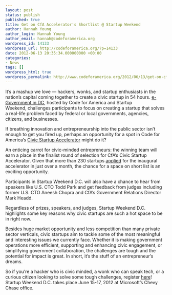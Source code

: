 ```yaml
---
layout: post
status: publish
published: true
title: Get on CfA Accelerator's Shortlist @ Startup Weekend
author: Hannah Young
author_login: Hannah Young
author_email: hannah@codeforamerica.org
wordpress_id: 14133
wordpress_url: http://codeforamerica.org/?p=14133
date: 2012-06-13 20:35:34.000000000 +00:00
categories:
- News
tags: []
wordpress_html: true
wordpress_permalink: http://www.codeforamerica.org/2012/06/13/get-on-cfa-accelerators-shortlist-startup-weekend/
---
```


<p>It’s a mashup we love — hackers, wonks, and startup enthusiasts in the nation’s capital coming together to create a civic startup in 54 hours. <a href="http://dcgov.startupweekend.org/" target="_blank">e-Government in DC</a>, hosted by Code for America and Startup Weekend, challenges participants to focus on creating a startup that solves a real-life problem faced by federal or local governments, agencies, citizens, and businesses.</p>
<p>If breathing innovation and entrepreneurship into the public sector isn’t enough to get you fired up, perhaps an opportunity for a spot in Code for America’s <a href="http://codeforamerica.org/accelerator" target="_blank">Civic Startup Accelerator</a> might do it?</p>
<p>An enticing carrot for civic-minded entrepreneurs: the winning team will earn a place in the finalist round of selection for CfA’s Civic Startup Accelerator. Given that more than 230 startups <a href="http://codeforamerica.org/2012/06/07/over-230-startups-apply-to-code-for-america/">applied</a> for the inaugural accelerator in just over a month, the chance for a space on short list is an exciting opportunity.</p>
<p>Participants in Startup Weekend D.C. will also have a chance to hear from speakers like U.S. CTO Todd Park and get feedback from judges including former U.S. CTO Aneesh Chopra and CfA’s Government Relations Director Mark Headd.</p>
<p>Regardless of prizes, speakers, and judges, Startup Weekend D.C. highlights some key reasons why civic startups are such a hot space to be in right now.</p>
<p>Besides huge market opportunity and less competition than many private sector verticals, civic startups aim to tackle some of the most meaningful and interesting issues we currently face. Whether it is making government operations more efficient, supporting and enhancing civic engagement, or simplifying government collaboration, the challenges are tough and the potential for impact is great. In short, it’s the stuff of an entrepreneur’s dreams.</p>
<p>So if you’re a hacker who is civic minded, a wonk who can speak tech, or a curious citizen looking to solve some tough challenges, register <a href="http://swdcgov12.eventbrite.com/">here</a>! Startup Weekend D.C. takes place June 15-17, 2012 at Microsoft’s Chevy Chase office.</p>
